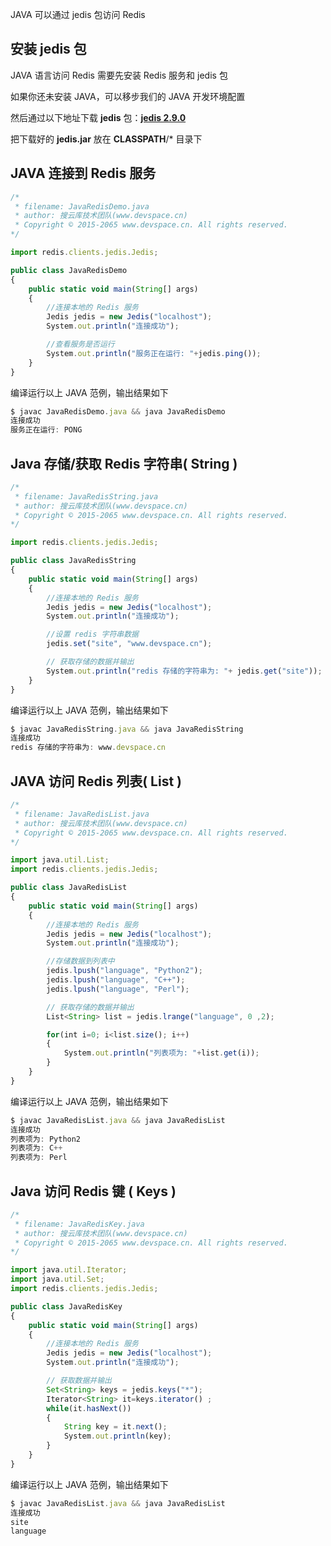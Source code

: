 

JAVA 可以通过 jedis 包访问 Redis

## 安装 jedis 包

JAVA 语言访问 Redis 需要先安装 Redis 服务和 jedis 包

如果你还未安装 JAVA，可以移步我们的 JAVA 开发环境配置

然后通过以下地址下载 **jedis** 包：[**jedis 2.9.0**](https://mvnrepository.com/artifact/redis.clients/jedis)

把下载好的 **jedis.jar** 放在 **CLASSPATH**/* 目录下

## JAVA 连接到 Redis 服务

```js 
/*
 * filename: JavaRedisDemo.java
 * author: 搜云库技术团队(www.devspace.cn)
 * Copyright © 2015-2065 www.devspace.cn. All rights reserved.
*/

import redis.clients.jedis.Jedis;

public class JavaRedisDemo 
{
    public static void main(String[] args) 
    {
        //连接本地的 Redis 服务
        Jedis jedis = new Jedis("localhost");
        System.out.println("连接成功");

        //查看服务是否运行
        System.out.println("服务正在运行: "+jedis.ping());
    }
}
```

编译运行以上 JAVA 范例，输出结果如下

```js 
$ javac JavaRedisDemo.java && java JavaRedisDemo
连接成功
服务正在运行: PONG
```

## Java 存储/获取 Redis 字符串( String )

```js 
/*
 * filename: JavaRedisString.java
 * author: 搜云库技术团队(www.devspace.cn)
 * Copyright © 2015-2065 www.devspace.cn. All rights reserved.
*/

import redis.clients.jedis.Jedis;

public class JavaRedisString 
{
    public static void main(String[] args) 
    {
        //连接本地的 Redis 服务
        Jedis jedis = new Jedis("localhost");
        System.out.println("连接成功");

        //设置 redis 字符串数据
        jedis.set("site", "www.devspace.cn");

        // 获取存储的数据并输出
        System.out.println("redis 存储的字符串为: "+ jedis.get("site"));
    }
}
```

编译运行以上 JAVA 范例，输出结果如下

```js 
$ javac JavaRedisString.java && java JavaRedisString
连接成功
redis 存储的字符串为: www.devspace.cn
```

## JAVA 访问 Redis 列表( List )

```js 
/*
 * filename: JavaRedisList.java
 * author: 搜云库技术团队(www.devspace.cn)
 * Copyright © 2015-2065 www.devspace.cn. All rights reserved.
*/

import java.util.List;
import redis.clients.jedis.Jedis;

public class JavaRedisList
{
    public static void main(String[] args)
    {
        //连接本地的 Redis 服务
        Jedis jedis = new Jedis("localhost");
        System.out.println("连接成功");

        //存储数据到列表中
        jedis.lpush("language", "Python2");
        jedis.lpush("language", "C++");
        jedis.lpush("language", "Perl");

        // 获取存储的数据并输出
        List<String> list = jedis.lrange("language", 0 ,2);

        for(int i=0; i<list.size(); i++) 
        {
            System.out.println("列表项为: "+list.get(i));
        }
    }
}
```

编译运行以上 JAVA 范例，输出结果如下

```js 
$ javac JavaRedisList.java && java JavaRedisList
连接成功
列表项为: Python2
列表项为: C++
列表项为: Perl
```

## Java 访问 Redis 键 ( Keys )

```js 
/*
 * filename: JavaRedisKey.java
 * author: 搜云库技术团队(www.devspace.cn)
 * Copyright © 2015-2065 www.devspace.cn. All rights reserved.
*/

import java.util.Iterator;
import java.util.Set;
import redis.clients.jedis.Jedis;

public class JavaRedisKey
{
    public static void main(String[] args)
    {
        //连接本地的 Redis 服务
        Jedis jedis = new Jedis("localhost");
        System.out.println("连接成功");

        // 获取数据并输出
        Set<String> keys = jedis.keys("*"); 
        Iterator<String> it=keys.iterator() ;   
        while(it.hasNext())
        {   
            String key = it.next();   
            System.out.println(key);   
        }
    }
}
```

编译运行以上 JAVA 范例，输出结果如下

```js 
$ javac JavaRedisList.java && java JavaRedisList
连接成功
site
language
```

